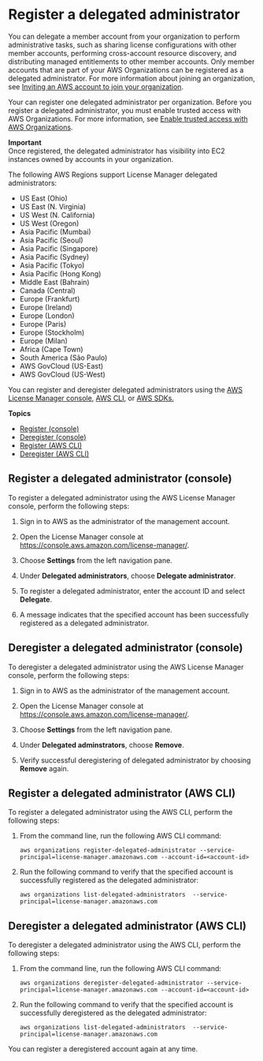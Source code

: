 # Register a delegated administrator<a name="delegated-administrator"></a>

 You can delegate a member account from your organization to perform administrative tasks, such as sharing license configurations with other member accounts, performing cross\-account resource discovery, and distributing managed entitlements to other member accounts\. Only member accounts that are part of your AWS Organizations can be registered as a delegated administrator\. For more information about joining an organization, see [Inviting an AWS account to join your organization](https://docs.aws.amazon.com/organizations/latest/userguide/orgs_manage_accounts_invites.html)\.

Your can register one delegated administrator per organization\. Before you register a delegated administrator, you must enable trusted access with AWS Organizations\. For more information, see [Enable trusted access with AWS Organizations](https://docs.aws.amazon.com/organizations/latest/userguide/services-that-can-integrate-license-manager.html)\. 

**Important**  
Once registered, the delegated administrator has visibility into EC2 instances owned by accounts in your organization\.

The following AWS Regions support License Manager delegated administrators:
+ US East \(Ohio\)
+ US East \(N\. Virginia\)
+ US West \(N\. California\)
+ US West \(Oregon\)
+ Asia Pacific \(Mumbai\)
+ Asia Pacific \(Seoul\)
+ Asia Pacific \(Singapore\)
+ Asia Pacific \(Sydney\)
+ Asia Pacific \(Tokyo\)
+ Asia Pacific \(Hong Kong\)
+ Middle East \(Bahrain\)
+ Canada \(Central\)
+ Europe \(Frankfurt\)
+ Europe \(Ireland\)
+ Europe \(London\)
+ Europe \(Paris\)
+ Europe \(Stockholm\)
+ Europe \(Milan\)
+ Africa \(Cape Town\)
+ South America \(São Paulo\)
+ AWS GovCloud \(US\-East\)
+ AWS GovCloud \(US\-West\)

You can register and deregister delegated administrators using the [AWS License Manager console](https://console.aws.amazon.com/license-manager), [AWS CLI](http://aws.amazon.com/cli), or [AWS SDKs\.](http://aws.amazon.com/tools) 

**Topics**
+ [Register \(console\)](#register-delegated-admin-console)
+ [Deregister \(console\)](#deregister-delegated-admin-console)
+ [Register \(AWS CLI\)](#register-delegated-admin-cli)
+ [Deregister \(AWS CLI\)](#deregister-delegated-admin-cli)

## Register a delegated administrator \(console\)<a name="register-delegated-admin-console"></a>

To register a delegated administrator using the AWS License Manager console, perform the following steps:

1. Sign in to AWS as the administrator of the management account\.

1. Open the License Manager console at [https://console\.aws\.amazon\.com/license\-manager/](https://console.aws.amazon.com/license-manager/)\.

1. Choose **Settings** from the left navigation pane\.

1. Under **Delegated administrators**, choose **Delegate administrator**\.

1. To register a delegated administrator, enter the account ID and select **Delegate**\.

1. A message indicates that the specified account has been successfully registered as a delegated administrator\.

## Deregister a delegated administrator \(console\)<a name="deregister-delegated-admin-console"></a>

To deregister a delegated administrator using the AWS License Manager console, perform the following steps:

1. Sign in to AWS as the administrator of the management account\.

1. Open the License Manager console at [https://console\.aws\.amazon\.com/license\-manager/](https://console.aws.amazon.com/license-manager/)\.

1. Choose **Settings** from the left navigation pane\.

1. Under **Delegated adminstrators**, choose **Remove**\.

1. Verify successful deregistering of delegated administrator by choosing **Remove** again\.

## Register a delegated administrator \(AWS CLI\)<a name="register-delegated-admin-cli"></a>

To register a delegated administrator using the AWS CLI, perform the following steps:

1. From the command line, run the following AWS CLI command:

   ```
   aws organizations register-delegated-administrator --service-principal=license-manager.amazonaws.com --account-id=<account-id>
   ```

1. Run the following command to verify that the specified account is successfully registered as the delegated administrator:

   ```
   aws organizations list-delegated-administrators  --service-principal=license-manager.amazonaws.com
   ```

## Deregister a delegated administrator \(AWS CLI\)<a name="deregister-delegated-admin-cli"></a>

To deregister a delegated administrator using the AWS CLI, perform the following steps:

1. From the command line, run the following AWS CLI command:

   ```
   aws organizations deregister-delegated-administrator --service-principal=license-manager.amazonaws.com --account-id=<account-id>
   ```

1. Run the following command to verify that the specified account is successfully deregistered as the delegated administrator:

   ```
   aws organizations list-delegated-administrators  --service-principal=license-manager.amazonaws.com
   ```

You can register a deregistered account again at any time\.